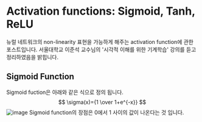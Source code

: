 # Activation functions: Sigmoid, Tanh, ReLU
뉴럴 네트워크의 non-linearity 표현을 가능하게 해주는 activation function에 관한 포스트입니다. 서울대학교 이준석 교수님의 '시각적 이해를 위한 기계학습' 강의를 듣고 정리하였음을 밝힙니다.
## Sigmoid Function
Sigmoid fuction은 아래와 같은 식으로 정의 됩니다.
$$
\sigma(x)={1 \over 1+e^{-x}}
$$
![image](https://user-images.githubusercontent.com/11609881/112778853-6c2c7a80-9080-11eb-9af8-44d9b93ce0a6.png)
Sigmoid function의 장점은 0에서 1 사이의 값이 나온다는 것 입니다.
<!--stackedit_data:
eyJoaXN0b3J5IjpbNTQ0OTU1NjU1XX0=
-->